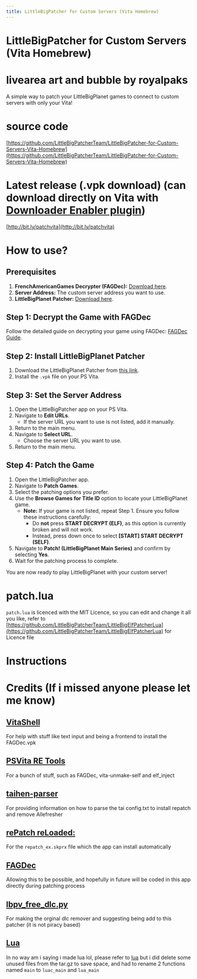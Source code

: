 ```yaml
---
title: LittleBigPatcher for Custom Servers (Vita Homebrew)
---
```


# LittleBigPatcher for Custom Servers (Vita Homebrew)
# livearea art and bubble by royalpaks
A simple way to patch your LittleBigPlanet games to connect to custom servers with only your Vita!

# source code
[https://github.com/LittleBigPatcherTeam/LittleBigPatcher-for-Custom-Servers-Vita-Homebrew](https://github.com/LittleBigPatcherTeam/LittleBigPatcher-for-Custom-Servers-Vita-Homebrew)
# Latest release (.vpk download) (can download directly on Vita with [Downloader Enabler plugin](http://github.com/TheOfficialFloW/VitaTweaks/releases/download/DownloadEnabler/download_enabler.suprx))
[http://bit.ly/patchvita](http://bit.ly/patchvita)

# How to use?

## Prerequisites
1. **FrenchAmericanGames Decrypter (FAGDec):** [Download here](https://github.com/CelesteBlue-dev/PSVita-RE-tools/raw/master/FAGDec/build/FAGDec.vpk).
2. **Server Address:** The custom server address you want to use.
3. **LittleBigPlanet Patcher:** [Download here](http://bit.ly/patchvita).

## Step 1: Decrypt the Game with FAGDec
Follow the detailed guide on decrypting your game using FAGDec: [FAGDec Guide](https://littlebigpatcherteam.github.io/2025/03/14/FAGDec-guide.html).

## Step 2: Install LittleBigPlanet Patcher
1. Download the LittleBigPlanet Patcher from [this link](http://bit.ly/patchvita).
2. Install the `.vpk` file on your PS Vita.

## Step 3: Set the Server Address
1. Open the LittleBigPatcher app on your PS Vita.
2. Navigate to **Edit URLs**.
    - If the server URL you want to use is not listed, add it manually.
3. Return to the main menu.
4. Navigate to **Select URL**.
    - Choose the server URL you want to use.
5. Return to the main menu.

## Step 4: Patch the Game
1. Open the LittleBigPatcher app.
2. Navigate to **Patch Games**.
3. Select the patching options you prefer.
4. Use the **Browse Games for Title ID** option to locate your LittleBigPlanet game.
    - **Note:** If your game is not listed, repeat Step 1. Ensure you follow these instructions carefully:
      - Do **not** press **START DECRYPT (ELF)**, as this option is currently broken and will not work.
      - Instead, press down once to select **[START] START DECRYPT (SELF)**.
5. Navigate to **Patch! (LittleBigPlanet Main Series)** and confirm by selecting **Yes**.
6. Wait for the patching process to complete.

You are now ready to play LittleBigPlanet with your custom server!

# patch.lua
`patch.lua` is licenced with the MIT Licence, so you can edit and change it all you like, refer to [https://github.com/LittleBigPatcherTeam/LittleBigElfPatcherLua](https://github.com/LittleBigPatcherTeam/LittleBigElfPatcherLua) for Licence file
# Instructions

# Credits (If i missed anyone please let me know)
## [VitaShell](https://github.com/TheOfficialFloW/VitaShell)
For help with stuff like text input and being a frontend to install the FAGDec.vpk
## [PSVita RE Tools](https://github.com/TeamFAPS/PSVita-RE-tools)
For a bunch of stuff, such as FAGDec, vita-unmake-self and elf_inject
## [taihen-parser](https://github.com/DaveeFTW/taihen-parser)
For providing information on how to parse the tai config.txt to install repatch and remove Allefresher
## [rePatch reLoaded:](https://github.com/SonicMastr/rePatch-reLoaded)
For the `repatch_ex.skprx` file which the app can install automatically
## [FAGDec](https://github.com/TeamFAPS/PSVita-RE-tools/tree/master/FAGDec/src)
Allowing this to be possible, and hopefully in future will be coded in this app directly during patching process
## [lbpv_free_dlc.py](https://gist.github.com/Zhaxxy/8bc5994881678ef15739fd6d51465b3b)
For making the orginal dlc remover and suggesting being add to this patcher (it is not piracy based)

<div id='lua-credit'/>

## [Lua](https://www.lua.org/ftp/lua-5.4.7.tar.gz)

In no way am i saying i made lua lol, please refer to [lua](https://www.lua.org/license.html) but i did delete some unused files from the tar.gz to save space, and had to rename 2 functions named `main` to `luac_main` and `lua_main`
